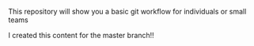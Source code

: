 This repository will show you a basic git workflow for individuals or small teams

I created this content for the master branch!!
